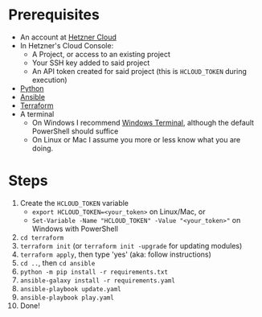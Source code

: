 # Prerequisites

- An account at [Hetzner Cloud](https://console.hetzner.cloud/)
- In Hetzner's Cloud Console:
  - A Project, or access to an existing project
  - Your SSH key added to said project
  - An API token created for said project (this is `HCLOUD_TOKEN` during execution)
- [Python](https://www.python.org/downloads/)
- [Ansible](https://docs.ansible.com/ansible/latest/installation_guide/index.html)
- [Terraform](https://www.terraform.io/downloads)
- A terminal
  - On Windows I recommend [Windows Terminal](https://docs.microsoft.com/en-gb/windows/terminal/), although the default PowerShell should suffice
  - On Linux or Mac I assume you more or less know what you are doing.

# Steps

1. Create the `HCLOUD_TOKEN` variable
   - `export HCLOUD_TOKEN=<your_token>` on Linux/Mac, or
   - `Set-Variable -Name "HCLOUD_TOKEN" -Value "<your_token>"` on Windows with PowerShell
1. `cd terraform`
1. `terraform init` (or `terraform init -upgrade` for updating modules)
1. `terraform apply`, then type 'yes' (aka: follow instructions)
1. `cd ..`, then `cd ansible`
1. `python -m pip install -r requirements.txt`
1. `ansible-galaxy install -r requirements.yaml`
1. `ansible-playbook update.yaml`
1. `ansible-playbook play.yaml`
1. Done!

